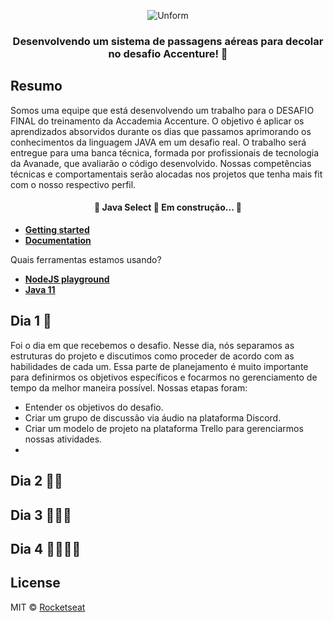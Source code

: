 <p align="center">
  <img src="https://github.com/rondan100/Problemas_Solucoes/blob/master/javamos.png?raw=true" alt="Unform"/>
</p>

<h3 align="center">
  Desenvolvendo um sistema de passagens aéreas para decolar no desafio Accenture! 🚀
</h3>

<div align="center">

</div>

## Resumo

Somos uma equipe que está desenvolvendo um trabalho para o DESAFIO FINAL do treinamento da Accademia Accenture. O objetivo é aplicar os aprendizados absorvidos durante os dias que passamos aprimorando os conhecimentos da linguagem JAVA em um desafio real.
O trabalho será entregue para uma banca técnica, formada por profissionais de tecnologia da
Avanade, que avaliarão o código desenvolvido. Nossas competências
técnicas e comportamentais serão alocadas nos projetos que tenha mais fit com o nosso respectivo
perfil.

<h4 align="center"> 
	🚧  Java Select 🚀 Em construção...  🚧
</h4>

- **[Getting started](https://unform.dev/)**
- **[Documentation](https://unform.dev/guides/basic-form)**

Quais ferramentas estamos usando?

- **[NodeJS playground](https://codesandbox.io/embed/agitated-tdd-uf177?autoresize=1&expanddevtools=1&fontsize=14&hidenavigation=1&theme=dark)**
- **[Java 11](https://snack.expo.io/@diego3g/1e9fb3)**

## Dia 1 🚀

Foi o dia em que recebemos o desafio. Nesse dia, nós separamos as estruturas do projeto e discutimos como proceder de acordo com as habilidades de cada um. Essa parte de planejamento é muito importante para definirmos os objetivos específicos e focarmos no gerenciamento de tempo da melhor maneira possível. Nossas etapas foram:
- Entender os objetivos do desafio.
- Criar um grupo de discussão via áudio na plataforma Discord.
- Criar um modelo de projeto na plataforma Trello para gerenciarmos nossas atividades.
-

## Dia 2 🚀🚀

## Dia 3 🚀🚀🚀

## Dia 4 🚀🚀🚀🚀

## License

MIT © [Rocketseat](https://github.com/Rocketseat)
